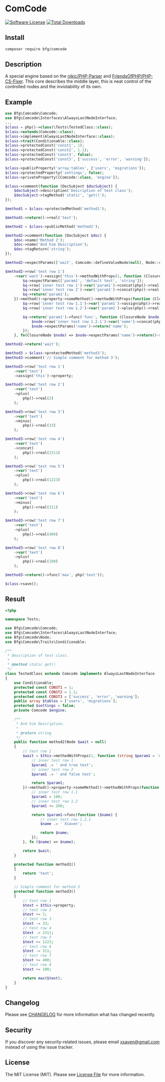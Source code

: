 # ComCode

[![Software License](https://img.shields.io/badge/license-MIT-brightgreen.svg?style=flat-square)](LICENSE.md)
[![Total Downloads](https://img.shields.io/packagist/dt/bfg/comcode.svg?style=flat-square)](https://packagist.org/packages/bfg/comcode)

## Install

```bash
composer require bfg/comcode
```

## Description

A special engine based on the [nikic/PHP-Parser](https://github.com/nikic/PHP-Parser)
and [FriendsOfPHP/PHP-CS-Fixer](https://github.com/FriendsOfPHP/PHP-CS-Fixer).
This core describes the middle layer, this is neat control of the controlled nodes and the inviolability of its own.

## Example

```php
use Bfg\Comcode\Comcode;
use Bfg\Comcode\Interfaces\AlwaysLastNodeInterface;
...
$class = php()->class(\Tests\TestedClass::class);
$class->extends(Comcode::class);
$class->implement(AlwaysLastNodeInterface::class);
$class->trait(Conditionable::class);
$class->protectedConst('const1', 1);
$class->protectedConst('const2', 1.1);
$class->protectedConst('const3', false);
$class->protectedConst('const3', ['success', 'error', 'warning']);

$class->publicProperty('array:tables', ['users', 'migrations']);
$class->protectedProperty('settings', false);
$class->privateProperty([Comcode::class, 'engine']);

$class->comment(function (DocSubject $docSubject) {
    $docSubject->description('Description of test class');
    $docSubject->tagMethod('static', 'get()');
});

$method1 = $class->protectedMethod('method1');

$method1->return()->real('text');

$method2 = $class->publicMethod('method2');

$method2->comment(function (DocSubject $doc) {
    $doc->name('Method 2');
    $doc->name('And him Description');
    $doc->tagReturn('string');
});

$method2->expectParams(['wait', Comcode::defineValueNode(null), Node::class]);

$method2->row('test row 1')
    ->var('wait')->assign('this')->methodWithProps(1, function (ClosureNode $q) {
        $q->expectParams(['param1', 'default text', 'string']);
        $q->row('inner test row 1')->var('param1')->concat(php()->real(' and true text'));
        $q->row('inner test row 2')->var('param1')->concat(php()->real(' and false text'));
        $q->return('param1');
    })->method()->property->someMethod()->methodWithProps(function (ClosureNode $q) {
        $q->row('inner test row 1.1')->var('param1')->assign(php()->real(100));
        $q->row('inner test row 1.2')->var('param1')->plus(php()->real(200));

        $q->return('param1')->func('func', function (ClosureNode $node) {
            $node->row('inner test row 1.2.1')->var('name')->concat(php()->real(' Xsaven'));
            $node->expectParams('name')->return('name');
        });
    }, fn(ClosureNode $node) => $node->expectParams('name')->return()->var('name'));

$method2->return('wait');

$method3 = $class->protectedMethod('method3');
$method3->comment('// Simple comment for method 3');

$method3->row('test row 1')
    ->var('text')
    ->assign('this')->property;

$method3->row('test row 2')
    ->var('text')
    ->plus(
        php()->real(2)
    );

$method3->row('test row 3')
    ->var('text')
    ->minus(
        php()->real(33)
    );

$method3->row('test row 4')
    ->var('text')
    ->concat(
        php()->real(2311)
    );

$method3->row('test row 5')
    ->var('text')
    ->plus(
        php()->real(1223)
    );

$method3->row('test row 6')
    ->var('text')
    ->minus(
        php()->real(311)
    );

$method3->row('test row 7')
    ->var('text')
    ->plus(
        php()->real(400)
    );

$method3->row('test row 8')
    ->var('text')
    ->plus(
        php()->real(100)
    );

$method3->return()->func('max', php('text'));

$class->save();
```

## Result
```php
<?php

namespace Tests;

use Bfg\Comcode\Comcode;
use Bfg\Comcode\Interfaces\AlwaysLastNodeInterface;
use Bfg\Comcode\Node;
use Bfg\Comcode\Traits\Conditionable;

/**
 * Description of test class.
 *
 * @method static get()
 */
class TestedClass extends Comcode implements AlwaysLastNodeInterface
{
    use Conditionable;
    protected const CONST1 = 1;
    protected const CONST2 = 1.1;
    protected const CONST3 = ['success', 'error', 'warning'];
    public array $tables = ['users', 'migrations'];
    protected $settings = false;
    private Comcode $engine;

    /**
     * And him Description.
     *
     * @return string
     */
    public function method2(Node $wait = null)
    {
        // test row 1
        $wait = $this->methodWithProps(1, function (string $param1 = 'default text') {
            // inner test row 1
            $param1 .= ' and true text';
            // inner test row 2
            $param1 .= ' and false text';

            return $param1;
        })->method()->property->someMethod()->methodWithProps(function () {
            // inner test row 1.1
            $param1 = 100;
            // inner test row 1.2
            $param1 += 200;

            return $param1->func(function ($name) {
                // inner test row 1.2.1
                $name .= ' Xsaven';

                return $name;
            });
        }, fn ($name) => $name);

        return $wait;
    }

    protected function method1()
    {
        return 'text';
    }

    // Simple comment for method 3
    protected function method3()
    {
        // test row 1
        $text = $this->property;
        // test row 2
        $text += 2;
        // test row 3
        $text -= 33;
        // test row 4
        $text .= 2311;
        // test row 5
        $text += 1223;
        // test row 6
        $text -= 311;
        // test row 7
        $text += 400;
        // test row 8
        $text += 100;

        return max($text);
    }
}

```

## Changelog

Please see [CHANGELOG](CHANGELOG.md) for more information what has changed recently.

## Security

If you discover any security-related issues, please email xsaven@gmail.com instead of using the issue tracker.

## License

The MIT License (MIT). Please see [License File](/LICENSE.md) for more information.
